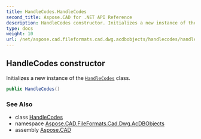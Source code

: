 ```yaml
---
title: HandleCodes.HandleCodes
second_title: Aspose.CAD for .NET API Reference
description: HandleCodes constructor. Initializes a new instance of the HandleCodes class
type: docs
weight: 10
url: /net/aspose.cad.fileformats.cad.dwg.acdbobjects/handlecodes/handlecodes/
---
```

## HandleCodes constructor

Initializes a new instance of the [`HandleCodes`](../) class.

```csharp
public HandleCodes()
```

### See Also

* class [HandleCodes](../)
* namespace [Aspose.CAD.FileFormats.Cad.Dwg.AcDBObjects](../../handlecodes/)
* assembly [Aspose.CAD](../../../)



